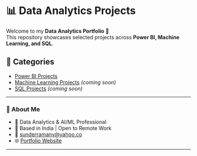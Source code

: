 # 📊 Data Analytics Projects

Welcome to my **Data Analytics Portfolio** 🚀  
This repository showcases selected projects across **Power BI, Machine Learning, and SQL**.

## 🔹 Categories
- [Power BI Projects](./PowerBI_Projects/README.md)  
- [Machine Learning Projects](./ML_Projects/README.md) *(coming soon)*  
- [SQL Projects](./SQL_Projects/README.md) *(coming soon)*  

---

### 📌 About Me
- 💼 Data Analytics & AI/ML Professional  
- 📍 Based in India | Open to Remote Work  
- 📧 sunderramanv@yahoo.co
- 🌐 [Portfolio Website](https://sunderramanv.github.io)  

---
